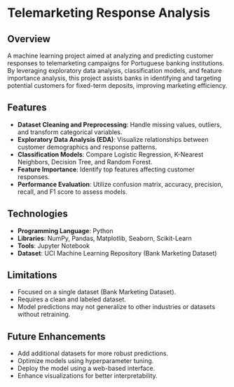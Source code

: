 # Telemarketing Response Analysis

## Overview
A machine learning project aimed at analyzing and predicting customer responses to telemarketing campaigns for Portuguese banking institutions. By leveraging exploratory data analysis, classification models, and feature importance analysis, this project assists banks in identifying and targeting potential customers for fixed-term deposits, improving marketing efficiency.

## Features
- **Dataset Cleaning and Preprocessing**: Handle missing values, outliers, and transform categorical variables.
- **Exploratory Data Analysis (EDA)**: Visualize relationships between customer demographics and response patterns.
- **Classification Models**: Compare Logistic Regression, K-Nearest Neighbors, Decision Tree, and Random Forest.
- **Feature Importance**: Identify top features affecting customer responses.
- **Performance Evaluation**: Utilize confusion matrix, accuracy, precision, recall, and F1 score to assess models.

## Technologies
- **Programming Language**: Python
- **Libraries**: NumPy, Pandas, Matplotlib, Seaborn, Scikit-Learn
- **Tools**: Jupyter Notebook
- **Dataset**: UCI Machine Learning Repository (Bank Marketing Dataset)

## Limitations
- Focused on a single dataset (Bank Marketing Dataset).
- Requires a clean and labeled dataset.
- Model predictions may not generalize to other industries or datasets without retraining.

## Future Enhancements
- Add additional datasets for more robust predictions.
- Optimize models using hyperparameter tuning.
- Deploy the model using a web-based interface.
- Enhance visualizations for better interpretability.

